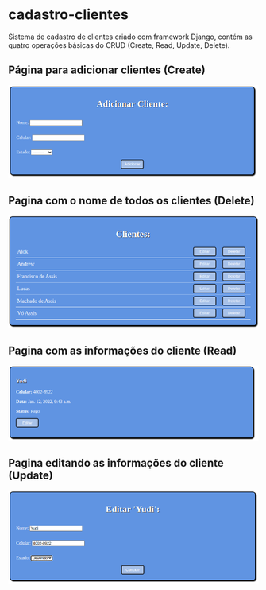 # cadastro-clientes

Sistema de cadastro de clientes criado com framework Django, contém as quatro operações básicas do CRUD (Create, Read, Update, Delete).

## Página para adicionar clientes (Create)
![alt text](screenshots/add-cliente.png)

## Pagina com o nome de todos os clientes (Delete)
![alt text](screenshots/todos-clientes.png)

## Pagina com as informações do cliente (Read)
![alt text](screenshots/cliente-info.png)

## Pagina editando as informações do cliente (Update)
![alt text](screenshots/edita-cliente.png)   